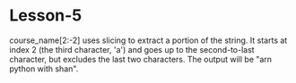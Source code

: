 # Lesson-5
course_name[2:-2] uses slicing to extract a portion of the string.
It starts at index 2 (the third character, 'a') and goes up to the second-to-last character, but excludes the last two characters.
The output will be "arn python with shan".
